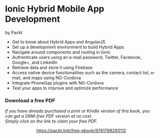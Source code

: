 


# Ionic Hybrid Mobile App Development
by Packt
* Get to know about Hybrid Apps and AngularJS
* Set up a development environment to build Hybrid Apps
* Navigate around components and routing in Ionic
* Authenticate users using an e-mail password, Twitter, Facebook, Google+, and LinkedIn
* Retrieve data and store it using Firebase
* Access native device functionalities such as the camera, contact list, e-mail, and maps using NG-Cordova
* Integrate PhoneGap plugins with NG-Cordova
* Test your apps to improve and optimize performance
### Download a free PDF

 <i>If you have already purchased a print or Kindle version of this book, you can get a DRM-free PDF version at no cost.<br>Simply click on the link to claim your free PDF.</i>
<p align="center"> <a href="https://packt.link/free-ebook/9781788293112">https://packt.link/free-ebook/9781788293112 </a> </p>